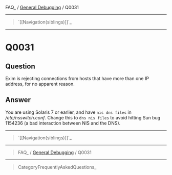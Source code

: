 FAQ\_ / [General Debugging](FAQ/General_Debugging) / Q0031

* * * * *

> \`[[Navigation(siblings)]]\`\_

* * * * *

Q0031
=====

Question
--------

Exim is rejecting connections from hosts that have more than one IP
address, for no apparent reason.

Answer
------

You are using Solaris 7 or earlier, and have `nis dns files` in
*/etc/nsswitch.conf*. Change this to `dns nis files` to avoid hitting
Sun bug 1154236 (a bad interaction between NIS and the DNS).

* * * * *

> \`[[Navigation(siblings)]]\`\_

* * * * *

> FAQ\_ / [General Debugging](FAQ/General_Debugging) / Q0031

* * * * *

> CategoryFrequentlyAskedQuestions\_
